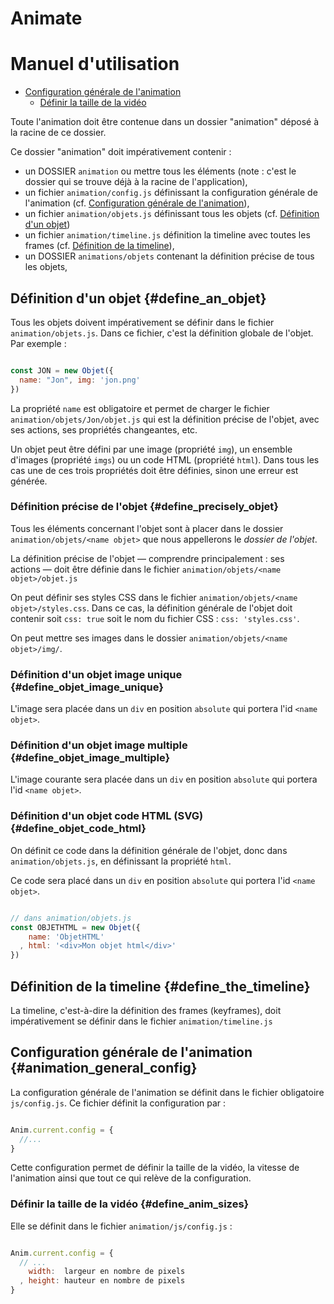 # Animate
# Manuel d'utilisation

* [Configuration générale de l'animation](#animation_general_config)
  * [Définir la taille de la vidéo](#define_anim_sizes)

Toute l'animation doit être contenue dans un dossier "animation" déposé à la racine de ce dossier.

Ce dossier "animation" doit impérativement contenir :

* un DOSSIER `animation` ou mettre tous les éléments (note : c'est le dossier qui se trouve déjà à la racine de l'application),
* un fichier `animation/config.js` définissant la configuration générale de l'animation (cf. [Configuration générale de l'animation](#animation_general_config)),
* un fichier `animation/objets.js` définissant tous les objets (cf. [Définition d'un objet](#define_an_objet))
* un fichier `animation/timeline.js` définition la timeline avec toutes les frames (cf. [Définition de la timeline](#define_the_timeline)),
* un DOSSIER `animations/objets` contenant la définition précise de tous les objets,


## Définition d'un objet {#define_an_objet}

Tous les objets doivent impérativement se définir dans le fichier `animation/objets.js`. Dans ce fichier, c'est la définition globale de l'objet. Par exemple :

```javascript

const JON = new Objet({
  name: "Jon", img: 'jon.png'
})

```

La propriété `name` est obligatoire et permet de charger le fichier `animation/objets/Jon/objet.js` qui est la définition précise de l'objet, avec ses actions, ses propriétés changeantes, etc.

Un objet peut être défini par une image (propriété `img`), un ensemble d'images (propriété `imgs`) ou un code HTML (propriété `html`). Dans tous les cas une de ces trois propriétés doit être définies, sinon une erreur est générée.

### Définition précise de l'objet {#define_precisely_objet}

Tous les éléments concernant l'objet sont à placer dans le dossier `animation/objets/<name objet>` que nous appellerons le *dossier de l'objet*.

La définition précise de l'objet — comprendre principalement : ses actions — doit être définie dans le fichier `animation/objets/<name objet>/objet.js`

On peut définir ses styles CSS dans le fichier `animation/objets/<name objet>/styles.css`. Dans ce cas, la définition générale de l'objet doit contenir soit `css: true` soit le nom du fichier CSS : `css: 'styles.css'`.

On peut mettre ses images dans le dossier `animation/objets/<name objet>/img/`.

### Définition d'un objet image unique {#define_objet_image_unique}

L'image sera placée dans un `div` en position `absolute` qui portera l'id `<name objet>`.

### Définition d'un objet image multiple {#define_objet_image_multiple}

L'image courante sera placée dans un `div` en position `absolute` qui portera l'id `<name objet>`.

### Définition d'un objet code HTML (SVG) {#define_objet_code_html}

On définit ce code dans la définition générale de l'objet, donc dans `animation/objets.js`, en définissant la propriété `html`.

Ce code sera placé dans un `div` en position `absolute` qui portera l'id `<name objet>`.

```javascript

// dans animation/objets.js
const OBJETHTML = new Objet({
    name: 'ObjetHTML'
  , html: '<div>Mon objet html</div>'
})

```

## Définition de la timeline {#define_the_timeline}

La timeline, c'est-à-dire la définition des frames (keyframes), doit impérativement se définir dans le fichier `animation/timeline.js`


## Configuration générale de l'animation {#animation_general_config}

La configuration générale de l'animation se définit dans le fichier obligatoire `js/config.js`. Ce fichier définit la configuration par :

```javascript

Anim.current.config = {
  //...
}

```

Cette configuration permet de définir la taille de la vidéo, la vitesse de l'animation ainsi que tout ce qui relève de la configuration.

### Définir la taille de la vidéo {#define_anim_sizes}

Elle se définit dans le fichier `animation/js/config.js` :

```javascript

Anim.current.config = {
  // ...
    width:  largeur en nombre de pixels
  , height: hauteur en nombre de pixels
}

```
